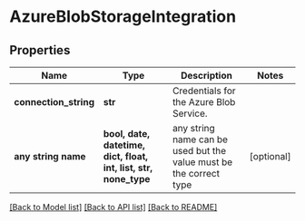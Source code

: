 # AzureBlobStorageIntegration


## Properties
Name | Type | Description | Notes
------------ | ------------- | ------------- | -------------
**connection_string** | **str** | Credentials for the Azure Blob Service. | 
**any string name** | **bool, date, datetime, dict, float, int, list, str, none_type** | any string name can be used but the value must be the correct type | [optional]

[[Back to Model list]](../README.md#documentation-for-models) [[Back to API list]](../README.md#documentation-for-api-endpoints) [[Back to README]](../README.md)


